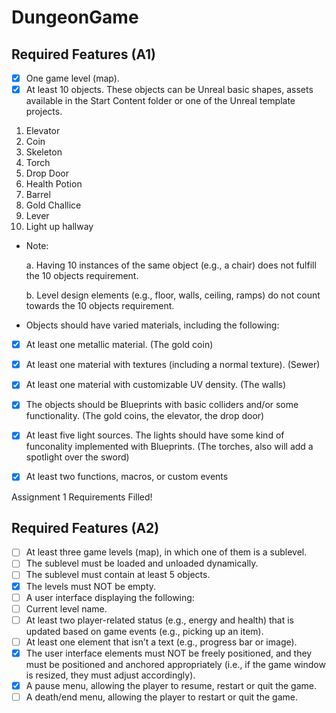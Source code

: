 # DungeonGame

## Required Features (A1)
- [x] One game level (map).
- [x] At least 10 objects. These objects can be Unreal basic shapes, assets 
available in the Start Content folder or one of the Unreal template projects.

1. Elevator
2. Coin
3. Skeleton
4. Torch
5. Drop Door 
6. Health Potion
7. Barrel
8. Gold Challice
9. Lever
10. Light up hallway

- Note:

  a. Having 10 instances of the same object (e.g., a chair) does not fulfill
the 10 objects requirement.

  b. Level design elements (e.g., floor, walls, ceiling, ramps) do not count
towards the 10 objects requirement.

- Objects should have varied materials, including the following:
- [x] At least one metallic material. (The gold coin)
- [x] At least one material with textures (including a normal texture). (Sewer)
- [x] At least one material with customizable UV density. (The walls)
- [x] The objects should be Blueprints with basic colliders and/or some
functionality. (The gold coins, the elevator, the drop door) 
- [x] At least five light sources. The lights should have some kind of funconality
implemented with Blueprints. (The torches, also will add a spotlight over the sword)
- [x] At least two functions, macros, or custom events


Assignment 1 Requirements Filled!

## Required Features (A2)
- [ ] At least three game levels (map), in which one of them is a sublevel.
- [ ] The sublevel must be loaded and unloaded dynamically.
- [ ] The sublevel must contain at least 5 objects.
- [x] The levels must NOT be empty.
- [ ] A user interface displaying the following:
- [ ] Current level name.
- [ ] At least two player-related status (e.g., energy and health) that is
updated based on game events (e.g., picking up an item).
- [ ] At least one element that isn’t a text (e.g., progress bar or image).
- [x] The user interface elements must NOT be freely positioned, and they must
be positioned and anchored appropriately (i.e., if the game window is
resized, they must adjust accordingly).
- [x] A pause menu, allowing the player to resume, restart or quit the game.
- [ ] A death/end menu, allowing the player to restart or quit the game.
